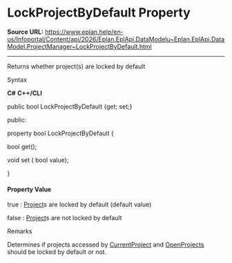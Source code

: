# LockProjectByDefault Property

**Source URL:** https://www.eplan.help/en-us/Infoportal/Content/api/2026/Eplan.EplApi.DataModelu~Eplan.EplApi.DataModel.ProjectManager~LockProjectByDefault.html

---

Returns whether project(s) are locked by default

Syntax

**C#**
**C++/CLI**


public bool LockProjectByDefault {get; set;}

public:

property bool LockProjectByDefault {

   bool get();

   void set (    bool value);

}


#### Property Value

true : [Project](Eplan.EplApi.DataModelu~Eplan.EplApi.DataModel.Project.html)s are locked by default (default value)

false : [Project](Eplan.EplApi.DataModelu~Eplan.EplApi.DataModel.Project.html)s are not locked by default

Remarks

Determines if projects accessed by [CurrentProject](Eplan.EplApi.DataModelu~Eplan.EplApi.DataModel.ProjectManager~CurrentProject.html) and [OpenProjects](Eplan.EplApi.DataModelu~Eplan.EplApi.DataModel.ProjectManager~OpenProjects.html) should be locked by default or not.
